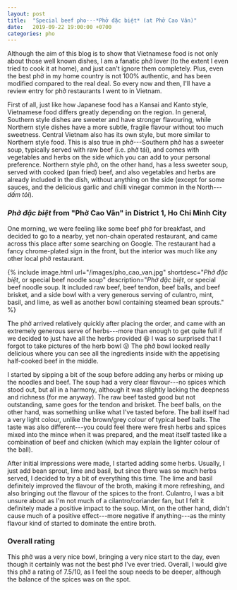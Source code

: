 ```yaml
---
layout: post
title:  "Special beef pho---*Phở đặc biệt* (at Phở Cao Vân)"
date:   2019-09-22 19:00:00 +0700
categories: pho
---
```


Although the aim of this blog is to show that Vietnamese food is not only about those well known dishes, I am a fanatic phở lover (to the extent I even tried to cook it at home), and just can't ignore them completely. Plus, even the best phở in my home country is not 100% authentic, and has been modified compared to the real deal. So every now and then, I'll have a review entry for phở restaurants I went to in Vietnam.

First of all, just like how Japanese food has a Kansai and Kanto style, Vietnamese food differs greatly depending on the region. In general, Southern style dishes are sweeter and have stronger flavouring, while Northern style dishes have a more subtle, fragile flavour without too much sweetness. Central Vietnam also has its own style, but more similar to Northern style food. This is also true in phở---Southern phở has a sweeter soup, typically served with raw beef (i.e. phở tái), and comes with vegetables and herbs on the side which you can add to your personal preference. Northern style phở, on the other hand, has a less sweeter soup, served with cooked (pan fried) beef, and also vegetables and herbs are already included in the dish, without anything on the side (except for some sauces, and the delicious garlic and chilli vinegar common in the North---*dấm tỏi*).

### *Phở đặc biệt* from "Phở Cao Vân" in District&nbsp;1, Ho Chi Minh City
One morning, we were feeling like some beef phở for breakfast, and decided to go to a nearby, yet non-chain operated restaurant, and came across this place after some searching on Google. The restaurant had a fancy chrome-plated sign in the front, but the interior was much like any other local phở restaurant. 

{% include image.html url="/images/pho_cao_van.jpg" shortdesc="*Phở đặc biệt*, or special beef noodle soup" description="*Phở đặc biệt*, or special beef noodle soup. It included raw beef, beef tendon, beef balls, and beef brisket, and a side bowl with a very generous serving of culantro, mint, basil, and lime, as well as another bowl containing steamed bean sprouts." %}

The phở arrived relatively quickly after placing the order, and came with an extremely generous serve of herbs---more than enough to get quite full if we decided to just have all the herbs provided :laughing: I was so surprised that I forgot to take pictures of the herb bowl :stuck_out_tongue: The phở bowl looked really delicious where you can see all the ingredients inside with the appetising half-cooked beef in the middle.

I started by sipping a bit of the soup before adding any herbs or mixing up the noodles and beef. The soup had a very clear flavour---no spices which stood out, but all in a harmony, although it was slightly lacking the deepness and richness (for me anyway). The raw beef tasted good but not outstanding, same goes for the tendon and brisket. The beef balls, on the other hand, was something unlike what I've tasted before. The ball itself had a very light colour, unlike the brown/grey colour of typical beef balls. The taste was also different---you could feel there were fresh herbs and spices mixed into the mince when it was prepared, and the meat itself tasted like a combination of beef and chicken (which may explain the lighter colour of the ball).

After initial impressions were made, I started adding some herbs. Usually, I just add bean sprout, lime and basil, but since there was so much herbs served, I decided to try a bit of everything this time. The lime and basil definitely improved the flavour of the broth, making it more refreshing, and also bringing out the flavour of the spices to the front. Culantro, I was a bit unsure about as I'm not much of a cilantro/coriander fan, but I felt it definitely made a positive impact to the soup. Mint, on the other hand, didn't cause much of a positive effect---more negative if anything---as the minty flavour kind of started to dominate the entire broth. 

### Overall rating
This phở was a very nice bowl, bringing a very nice start to the day, even though it certainly was not the best phở I've ever tried. Overall, I would give this phở a rating of 7.5/10, as I feel the soup needs to be deeper, although the balance of the spices was on the spot.